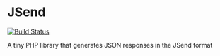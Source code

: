 # JSend

[![Build Status](https://travis-ci.org/EvanDarwin/JSend.svg?branch=master)](https://travis-ci.org/EvanDarwin/JSend)

A tiny PHP library that generates JSON responses in the JSend format
